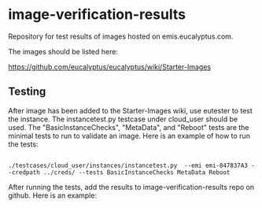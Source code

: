 image-verification-results
==========================

Repository for test results of images hosted on emis.eucalyptus.com.

The images should be listed here:

https://github.com/eucalyptus/eucalyptus/wiki/Starter-Images

## Testing

After image has been added to the Starter-Images wiki, use eutester to test the instance.  The instancetest.py testcase under cloud_user should be used.  The "BasicInstanceChecks", "MetaData", and "Reboot" tests are the minimal tests to run to validate an image.  Here is an example of how to run the tests:

<code>
./testcases/cloud_user/instances/instancetest.py  --emi emi-847837A3 --credpath ../creds/ --tests BasicInstanceChecks MetaData Reboot
</code>

After running the tests, add the results to image-verification-results repo on github.  Here is an example:



